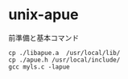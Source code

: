 # unix-apue

前準備と基本コマンド

```
cp ./libapue.a  /usr/local/lib/
cp ./apue.h /usr/local/include/
gcc myls.c -lapue
```
